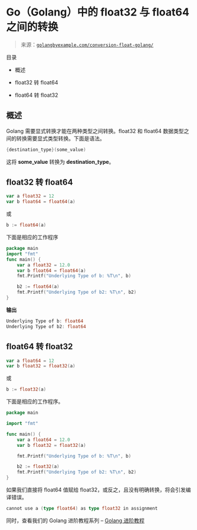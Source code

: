 <!--yml

category: 未分类

日期: 2024-10-13 06:35:05

-->

# Go（Golang）中的 float32 与 float64 之间的转换

> 来源：[`golangbyexample.com/conversion-float-golang/`](https://golangbyexample.com/conversion-float-golang/)

目录

+   概述

+   float32 转 float64

+   float64 转 float32

## **概述**

Golang 需要显式转换才能在两种类型之间转换。float32 和 float64 数据类型之间的转换需要显式类型转换。下面是语法。

```go
{destination_type}(some_value) 
```

这将 **some_value** 转换为 **destination_type**。

## **float32 转 float64**

```go
var a float32 = 12
var b float64 = float64(a)
```

或

```go
b := float64(a)
```

下面是相应的工作程序

```go
package main
import "fmt"
func main() {
    var a float32 = 12.0
    var b float64 = float64(a)
    fmt.Printf("Underlying Type of b: %T\n", b)

    b2 := float64(a)
    fmt.Printf("Underlying Type of b2: %T\n", b2)
}
```

**输出**

```go
Underlying Type of b: float64
Underlying Type of b2: float64
```

## **float64 转 float32**

```go
var a float64 = 12
var b float32 = float32(a)
```

或

```go
b := float32(a)
```

下面是相应的工作程序。

```go
package main

import "fmt"

func main() {
	var a float64 = 12.0
	var b float32 = float32(a)

	fmt.Printf("Underlying Type of b: %T\n", b)

	b2 := float32(a)
	fmt.Printf("Underlying Type of b2: %T\n", b2)
}
```

如果我们直接将 float64 值赋给 float32，或反之，且没有明确转换，将会引发编译错误。

```go
cannot use a (type float64) as type float32 in assignment
```

同时，查看我们的 Golang 进阶教程系列 – [Golang 进阶教程](https://golangbyexample.com/golang-comprehensive-tutorial/)


